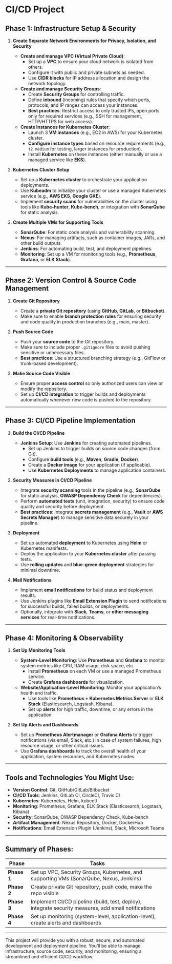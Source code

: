# CI/CD Project

## Phase 1: Infrastructure Setup & Security

1. **Create Separate Network Environments for Privacy, Isolation, and Security**
   - **Create and manage VPC (Virtual Private Cloud)**:
     - Set up a **VPC** to ensure your cloud network is isolated from others.
     - Configure it with public and private subnets as needed.
     - Use **CIDR blocks** for IP address allocation and design the network topology.
   - **Create and manage Security Groups**:
     - Create **Security Groups** for controlling traffic.
     - Define **inbound** (incoming) rules that specify which ports, protocols, and IP ranges can access your instances.
     - **Best practices**: Restrict access to only trusted IPs, open ports only for required services (e.g., SSH for management, HTTP/HTTPS for web access).
   - **Create Instances for Kubernetes Cluster**:
     - Launch 3 **VM instances** (e.g., EC2 in AWS) for your Kubernetes cluster.
     - **Configure instance types** based on resource requirements (e.g., `t2.medium` for testing, larger instances for production).
     - Install **Kubernetes** on these instances (either manually or use a managed service like **EKS**).

2. **Kubernetes Cluster Setup**
   - Set up a **Kubernetes cluster** to orchestrate your application deployments.
   - Use **Kubeadm** to initialize your cluster or use a managed Kubernetes service (e.g., **AWS EKS**, **Google GKE**).
   - Implement **security scans** for vulnerabilities on the cluster using tools like **Kube-hunter**, **Kube-bench**, or integration with **SonarQube** for static analysis.

3. **Create Multiple VMs for Supporting Tools**
   - **SonarQube**: For static code analysis and vulnerability scanning.
   - **Nexus**: For managing artifacts, such as container images, JARs, and other build outputs.
   - **Jenkins**: For automating build, test, and deployment pipelines.
   - **Monitoring**: Set up a VM for monitoring tools (e.g., **Prometheus**, **Grafana**, or **ELK Stack**).

---

## Phase 2: Version Control & Source Code Management

1. **Create Git Repository**
   - Create a **private Git repository** (using **GitHub**, **GitLab**, or **Bitbucket**).
   - Make sure to enable **branch protection rules** for ensuring security and code quality in production branches (e.g., main, master).

2. **Push Source Code**
   - Push your **source code** to the Git repository.
   - Make sure to include proper `.gitignore` files to avoid pushing sensitive or unnecessary files.
   - **Best practices**: Use a structured branching strategy (e.g., GitFlow or trunk-based development).

3. **Make Source Code Visible**
   - Ensure proper **access control** so only authorized users can view or modify the repository.
   - Set up **CI/CD integration** to trigger builds and deployments automatically whenever new code is pushed to the repository.

---

## Phase 3: CI/CD Pipeline Implementation

1. **Build the CI/CD Pipeline**
   - **Jenkins Setup**: Use **Jenkins** for creating automated pipelines.
     - Set up Jenkins to trigger builds on source code changes (from Git).
     - Configure **build tools** (e.g., **Maven**, **Gradle**, **Docker**).
     - Create a **Docker image** for your application (if applicable).
     - Use **Kubernetes Deployments** to manage application containers.

2. **Security Measures in CI/CD Pipeline**
   - Integrate **security scanning** tools in the pipeline (e.g., **SonarQube** for static analysis, **OWASP Dependency Check** for dependencies).
   - Perform **automated tests** (unit, integration, security) to ensure code quality and security before deployment.
   - **Best practices**: Integrate **secrets management** (e.g., **Vault** or **AWS Secrets Manager**) to manage sensitive data securely in your pipeline.

3. **Deployment**
   - Set up automated **deployment** to Kubernetes using **Helm** or Kubernetes manifests.
   - Deploy the application to your **Kubernetes cluster** after passing tests.
   - Use **rolling updates** and **blue-green deployment** strategies for minimal downtime.

4. **Mail Notifications**
   - Implement **email notifications** for build status and deployment results.
   - Use Jenkins plugins like **Email Extension Plugin** to send notifications for successful builds, failed builds, or deployments.
   - Optionally, integrate with **Slack**, **Teams**, or **other messaging services** for real-time notifications.

---

## Phase 4: Monitoring & Observability

1. **Set Up Monitoring Tools**
   - **System-Level Monitoring**: Use **Prometheus** and **Grafana** to monitor system metrics like CPU, RAM usage, disk space, etc.
     - Install **Prometheus** on each VM or use a managed Prometheus service.
     - Create **Grafana dashboards** for visualization.
   - **Website/Application-Level Monitoring**: Monitor your application’s health and traffic.
     - Use tools like **Prometheus + Kubernetes Metrics Server** or **ELK Stack** (Elasticsearch, Logstash, Kibana).
     - Set up **alerts** for high traffic, downtime, or any errors in the application.

2. **Set Up Alerts and Dashboards**
   - Set up **Prometheus Alertmanager** or **Grafana Alerts** to trigger notifications (via email, Slack, etc.) in case of system failures, high resource usage, or other critical issues.
   - Use **Grafana dashboards** to track the overall health of your application, system resources, and Kubernetes nodes.

---

## Tools and Technologies You Might Use:

- **Version Control**: Git, GitHub/GitLab/Bitbucket
- **CI/CD Tools**: Jenkins, GitLab CI, CircleCI, Travis CI
- **Kubernetes**: Kubernetes, Helm, kubectl
- **Monitoring**: Prometheus, Grafana, ELK Stack (Elasticsearch, Logstash, Kibana)
- **Security**: SonarQube, OWASP Dependency Check, Kube-bench
- **Artifact Management**: Nexus Repository, Docker, DockerHub
- **Notifications**: Email Extension Plugin (Jenkins), Slack, Microsoft Teams

---

## Summary of Phases:

| **Phase**               | **Tasks**                                            |
|-------------------------|------------------------------------------------------|
| **Phase 1**             | Set up VPC, Security Groups, Kubernetes, and supporting VMs (SonarQube, Nexus, Jenkins) |
| **Phase 2**             | Create private Git repository, push code, make the repo visible |
| **Phase 3**             | Implement CI/CD pipeline (build, test, deploy), integrate security measures, add email notifications |
| **Phase 4**             | Set up monitoring (system-level, application-level), create alerts and dashboards |

---

This project will provide you with a robust, secure, and automated development and deployment pipeline. You’ll be able to manage infrastructure, source code, security, and monitoring, ensuring a streamlined and efficient CI/CD workflow.
